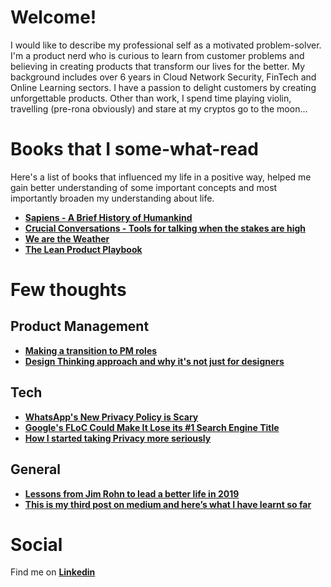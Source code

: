 # Welcome!

I would like to describe my professional self as a motivated problem-solver. I'm a product nerd who is curious to learn from customer problems and believing in creating products that transform our lives for the better. My background includes over 6 years in Cloud Network Security, FinTech and Online Learning sectors. I have a passion to delight customers by creating  unforgettable products. Other than work, I spend time playing violin, travelling (pre-rona obviously) and stare at my cryptos go to the moon...

# Books that I some-what-read

Here's a list of books that influenced my life in a positive way, helped me gain better understanding of some important concepts and most importantly broaden my understanding about life.

 - **[Sapiens - A Brief History of Humankind](https://read.amazon.com/kp/card?asin=B00ICN066A&preview=newtab&linkCode=kpe&ref_=cm_sw_r_kb_dp_JV75Fb1SKPJ5M&hideBuy=true&hideShare=true)**
 - **[Crucial Conversations - Tools for talking when the stakes are high](https://read.amazon.com/kp/card?asin=B005K0AYH4&preview=newtab&linkCode=kpe&ref_=cm_sw_r_kb_dp_x975Fb8H77W30&hideBuy=true&hideShare=true)**
 - **[We are the Weather](https://read.amazon.com/kp/card?asin=B07MYXDK94&preview=newtab&linkCode=kpe&ref_=cm_sw_r_kb_dp_kb85FbB89MZXK&hideBuy=true&hideShare=true)**
 - **[The Lean Product Playbook](https://read.amazon.com/kp/card?asin=B00SZ638C8&preview=newtab&linkCode=kpe&ref_=cm_sw_r_kb_dp_w.75Fb383YFPS&hideBuy=true&hideShare=true)**

# Few thoughts

## Product Management
- **[Making a transition to PM roles](engtopm.md)**
- **[Design Thinking approach and why it's not just for designers](designthink.d)**

## Tech 
- **[WhatsApp's New Privacy Policy is Scary](whatsapp.md)**
- **[Google's FLoC Could Make It Lose its #1 Search Engine Title](floc.md)**
- **[How I started taking Privacy more seriously](privacy.md)**

## General
- **[Lessons from Jim Rohn to lead a better life in 2019](https://medium.com/@Srivats1212/lessons-from-jim-rohn-to-lead-a-better-life-in-2019-4503ab7fbd3e)**
- **[This is my third post on medium and here’s what I have learnt so far](https://medium.com/@Srivats1212/this-is-my-third-post-on-medium-and-heres-what-i-have-learnt-so-far-253fbddd5a)**

# Social

Find me on **[Linkedin](https://www.linkedin.com/in/srivatsbharadwaj/)**
